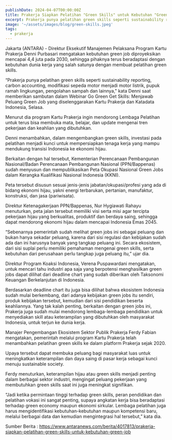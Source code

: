 ```yaml
---
publishDate: 2024-04-07T00:00:00Z
title: Prakerja Siapkan Pelatihan "Green Skills" untuk Kebutuhan "Green Job"
excerpt: Prakerja punya pelatihan green skills seperti sustainability reporting, carbon accounting, modifikasi sepeda motor menjadi motor listrik, pupuk ramah lingkungan, pengolahan sampah dan lainnya.
image: '~/assets/images/blog/green-skills.jpeg'
tags:
  - prakerja
---
```


Jakarta (ANTARA) - Direktur Eksekutif Manajemen Pelaksana Program Kartu Prakerja Denni Purbasari mengatakan kebutuhan green job diproyeksikan mencapai 4,4 juta pada 2030,  sehingga pihaknya terus beradaptasi dengan kebutuhan dunia kerja yang salah satunya dengan membuat pelatihan green skills.

“Prakerja punya pelatihan green skills seperti sustainability reporting, carbon accounting, modifikasi sepeda motor menjadi motor listrik, pupuk ramah lingkungan, pengolahan sampah dan lainnya," kata Denni saat memberikan  sambutan dalam Webinar Go Green Get Skills: Menjawab Peluang Green Job yang diselenggarakan Kartu Prakerja dan Katadata Indonesia, Selasa.

Menurut dia program Kartu Prakerja ingin mendorong Lembaga Pelatihan untuk terus bisa membuka mata, belajar, dan update mengenai tren pekerjaan dan keahlian yang dibutuhkan.


Denni menambahkan, dalam mengembangkan green skills, investasi pada pelatihan menjadi kunci untuk mempersiapkan tenaga kerja yang mampu mendukung transisi Indonesia ke ekonomi hijau.

Berkaitan dengan hal tersebut, Kementerian Perencanaan Pembangunan Nasional/Badan Perencanaan Pembangunan Nasional (PPN/Bappenas) sudah menyusun dan mempublikasikan Peta Okupasi Nasional Green Jobs dalam Kerangka Kualifikasi Nasional Indonesia (KKNI).

Peta tersebut disusun sesuai jenis-jenis jabatan/okupasi/profesi yang ada di bidang ekonomi hijau, yakni energi terbarukan, pertanian, manufaktur, konstruksi, dan jasa (pariwisata).

Direktur Ketenagakerjaan PPN/Bappenas, Nur Hygiawati Rahayu menuturkan, peta jalan tersebut memiliki visi serta misi agar tercipta pekerjaan hijau yang berkualitas, produktif dan berdaya saing, sehingga dapat mendorong ekonomi hijau dalam mencapai Indonesia Emas 2045.

“Sebenarnya pemerintah sudah melihat green jobs ini sebagai peluang dan bukan hanya sekadar peluang, karena dari sisi regulasi dan kebijakan sudah ada dan ini harusnya banyak yang tangkap peluang ini. Secara ekosistem, dari sisi suplai perlu memiliki pemahaman mengenai green skills, serta kebutuhan dari perusahaan perlu tangkap juga peluang itu,” ujar dia.


Direktur Program Koaksi Indonesia, Verena Puspawardani mengatakan, untuk mencari tahu industri apa saja yang berpotensi menghasilkan green jobs dapat dilihat dari deadline chart yang sudah diberikan oleh Taksonomi Keuangan Berkelanjutan di Indonesia.

Berdasarkan deadline chart itu juga bisa dilihat bahwa ekosistem Indonesia sudah mulai berkembang, dari adanya kebijakan green jobs itu sendiri, produk kebijakan tersebut, kemudian dari sisi pendidikan beserta keahliannya. Yang tak kalah penting, berkaitan dengan green jobs ini, Prakerja juga sudah mulai mendorong lembaga-lembaga pendidikan untuk menyediakan skill atau keterampilan yang dibutuhkan oleh masyarakat Indonesia, untuk terjun ke dunia kerja.

Manajer Pengembangan Ekosistem Sektor Publik Prakerja Ferdy Fabian mengatakan, pemerintah melalui program Kartu Prakerja telah menambahkan pelatihan green skills ke dalam platform Prakerja sejak 2020.

Upaya tersebut dapat membuka peluang bagi masyarakat luas untuk meningkatkan keterampilan dan daya saing di pasar kerja sebagai kunci menuju sustainable society.

Ferdy menuturkan, keterampilan hijau atau green skills menjadi penting dalam berbagai sektor industri, mengingat peluang pekerjaan yang membutuhkan green skills saat ini juga meningkat signifikan.

“Jadi ketika permintaan tinggi terhadap green skills, peran pendidikan dan pelatihan vokasi ini sangat penting, supaya angkatan kerja bisa beradaptasi terhadap green economy maupun ekonomi sirkular. Lembaga pelatihan juga harus mengidentifikasi kebutuhan-kebutuhan maupun kompetensi baru, melalui berbagai data dan kemudian mengintegrasi hal tersebut,” kata dia.

Sumber Berita : https://www.antaranews.com/berita/4017813/prakerja-siapkan-pelatihan-green-skills-untuk-kebutuhan-green-job